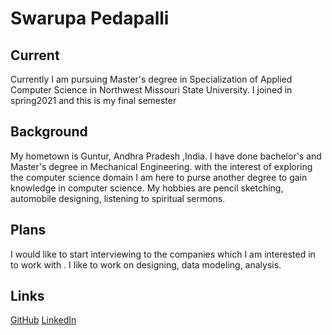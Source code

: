 # Swarupa Pedapalli
## Current
Currently I am pursuing Master's degree in Specialization of Applied Computer Science in Northwest Missouri State University. I joined in spring2021 and this is my final semester
## Background
My hometown is Guntur, Andhra Pradesh ,India. I have done bachelor's and Master's degree  in Mechanical Engineering. with the interest of exploring the computer science domain I am here to purse another degree to gain knowledge in computer science. My hobbies are pencil sketching, automobile designing, listening to spiritual sermons.
## Plans
I would like to start interviewing to the companies which I am interested in to work with . I like to work on designing, data modeling, analysis. 
## Links
[GitHub](https://github.com/S542301)
[LinkedIn](https://www.linkedin.com/in/swarupa-pedapalli-b4064122a/)

